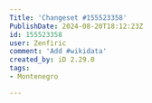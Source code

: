 ```yaml
---
Title: 'Changeset #155523358'
PublishDate: 2024-08-20T18:12:23Z
id: 155523358
user: Zenfiric
comment: 'Add #wikidata'
created_by: iD 2.29.0
tags:
- Montenegro

---
```

